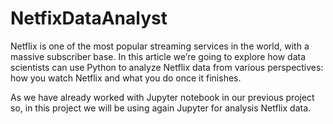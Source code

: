 # NetfixDataAnalyst
Netflix is one of the most popular streaming services in the world, with a massive subscriber base. In this article we’re going to explore how data scientists can use Python to analyze Netflix data from various perspectives: how you watch Netflix and what you do once it finishes.

As we have already worked with Jupyter notebook in our previous project so, in this project we will be using again Jupyter for analysis Netflix data.

